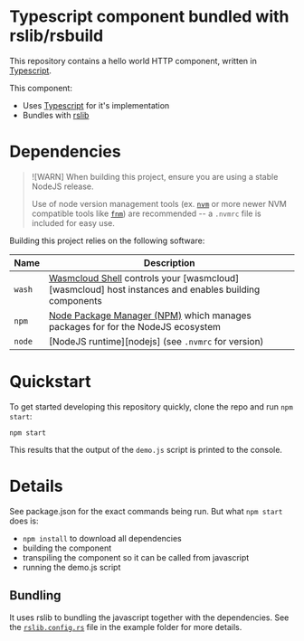 # Typescript component bundled with rslib/rsbuild

This repository contains a hello world HTTP component, written in [Typescript][ts].

This component:

- Uses [Typescript][ts] for it's implementation
- Bundles with [rslib][rslib]

[ts]: https://www.typescriptlang.org/
[rslib]: https://lib.rsbuild.dev/

# Dependencies

> ![WARN]
> When building this project, ensure you are using a stable NodeJS release.
>
> Use of node version management tools (ex. [`nvm`](https://github.com/nvm-sh/nvm) or more newer NVM
> compatible tools like [`fnm`](https://github.com/Schniz/fnm)) are recommended -- a `.nvmrc` file is
> included for easy use.

Building this project relies on the following software:

| Name   | Description                                                                                                 |
| ------ | ----------------------------------------------------------------------------------------------------------- |
| `wash` | [Wasmcloud Shell][wash] controls your [wasmcloud][wasmcloud] host instances and enables building components |
| `npm`  | [Node Package Manager (NPM)][npm] which manages packages for for the NodeJS ecosystem                       |
| `node` | [NodeJS runtime][nodejs] (see `.nvmrc` for version)                                                         |

[wash]: https://github.com/wasmCloud/wasmCloud/tree/main/crates/wash-cli
[node]: https://nodejs.org
[npm]: https://github.com/npm/cli

# Quickstart

To get started developing this repository quickly, clone the repo and run `npm start`:

```console
npm start
```

This results that the output of the `demo.js` script is printed to the console.

# Details

See package.json for the exact commands being run. But what `npm start` does is:

- `npm install` to download all dependencies
- building the component
- transpiling the component so it can be called from javascript
- running the demo.js script

## Bundling

It uses rslib to bundling the javascript together with the dependencies. See the [`rslib.config.rs`](https://github.com/wasmCloud/typescript/blob/main/examples/components/bundled-rsbuild/rslib.config.ts) file in the example folder for more details.
